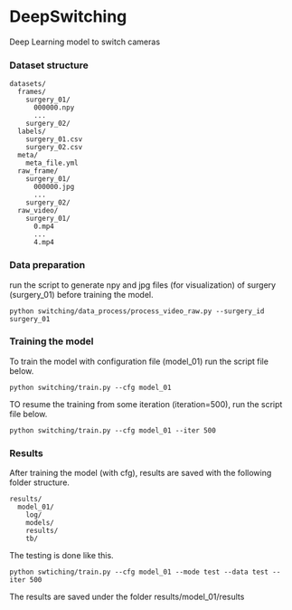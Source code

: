 # DeepSwitching
Deep Learning model to switch cameras 

### Dataset structure
```
datasets/
  frames/
    surgery_01/
      000000.npy
      ...
    surgery_02/
  labels/
    surgery_01.csv
    surgery_02.csv
  meta/
    meta_file.yml
  raw_frame/
    surgery_01/
      000000.jpg
      ...
    surgery_02/
  raw_video/
    surgery_01/
      0.mp4
      ...
      4.mp4
```

### Data preparation
run the script to generate npy and jpg files (for visualization) of surgery (surgery_01) before training the model.
```
python switching/data_process/process_video_raw.py --surgery_id surgery_01
```

### Training the model
To train the model with configuration file (model_01) run the script file below.
```
python switching/train.py --cfg model_01 
```
TO resume the training from some iteration (iteration=500), run the script file below.
```
python switching/train.py --cfg model_01 --iter 500
```

### Results
After training the model (with cfg), results are saved with the following folder structure.
```
results/
  model_01/
    log/
    models/
    results/
    tb/
```

The testing is done like this.
```
python swtiching/train.py --cfg model_01 --mode test --data test --iter 500
```
The results are saved under the folder  results/model_01/results

